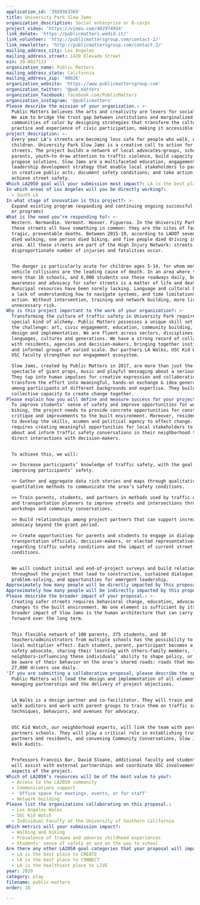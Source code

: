 ```yaml
---
application_id: '3920363365'
title: University Park Slow Jams
organization_description: Social enterprise or B-corps
project_video: 'https://vimeo.com/402974934'
link_donate: 'https://publicmatters.wedid.it/'
link_volunteer: 'http://publicmattersgroup.com/contact-2/'
link_newsletter: 'http://publicmattersgroup.com/contact-2/'
mailing_address_city: Los Angeles
mailing_address_street: 1439 Elevado Street
ein: 20-8027133
organization_name: Public Matters
mailing_address_state: California
mailing_address_zip: '90026'
organization_website: 'https://www.publicmattersgroup.com'
organization_twitter: '@pub_matters'
organization_facebook: facebook.com/PublicMatters
organization_instagram: '@publicmatters'
Please describe the mission of your organization.: >-
  Public Matters believes the arts and creativity are levers for social change.
  We aim to bridge the trust gap between institutions and marginalized
  communities of color by designing strategies that transform the culture,
  practice and experience of civic participation, making it accessible to all.
project_description: >-
  Every year LA’s streets are becoming less safe for people who walk, especially
  children. University Park Slow Jams is a creative call to action for safer
  streets. The project builds a network of local advocates—groups, schools,
  parents, youth—to draw attention to traffic violence, build capacity, and
  propose solutions. Slow Jams are a multifaceted education, engagement, and
  leadership development strategy that enable local stakeholders to participate
  in creative public acts; document safety conditions; and take action to
  achieve street safety.
Which LA2050 goal will your submission most impact?: LA is the best place to PLAY
In which areas of Los Angeles will you be directly working?:
  - South LA
In what stage of innovation is this project?: >-
  Expand existing program (expanding and continuing ongoing successful projects
  or programs)
What is the need you’re responding to?: >-
  Western. Normandie. Vermont. Hoover. Figueroa. In the University Park area
  these streets all have something in common: they are the sites of far too many
  tragic, preventable deaths. Between 2015-19, according to LADOT seven people
  died walking, one person died biking, and five people died driving in the
  area. All these streets are part of the High Injury Network: streets where a
  disproportionate number of injuries and fatalities occur. 


  The danger is particularly acute for children ages 5-14, for whom motor
  vehicle collisions are the leading cause of death. In an area where there are
  more than 10 schools, and 6,000 students use these roadways daily, building
  awareness and advocacy for safer streets is a matter of life and death.
  Municipal resources have been sorely lacking. Language and cultural barriers,
  a lack of understanding how to navigate systems, and time limitations inhibit
  action. Without intervention, training and network building, more lives are at
  unnecessary risk.
Why is this project important to the work of your organization?: >-
  Transforming the culture of traffic safety in University Park requires a
  special kind of alchemy. Public Matters possesses a unique skill set to meet
  the challenge: art, civic engagement, education, community building, project
  design and implementation. We are fluent across sectors, disciplines,
  languages, cultures and generations. We have a strong record of collaborating
  with residents, agencies and decision-makers, bringing together institutions
  and informal groups of varied scale. Our partners LA Walks, USC Kid Watch and
  USC faculty strengthen our engagement ecosystem.

  Slow Jams, created by Public Matters in 2017, are more than just the street
  spectacle of giant props, music and playful messaging about a serious issue.
  They tap into human impulses for creative expression and collaboration, and
  transform the effort into meaningful, hands-on exchange & idea generation
  among participants of different backgrounds and expertise. They build a
  collective capacity to create change together.
Please explain how you will define and measure success for your project.: >-
  To improve students’ sense of safety and improve opportunities for walking and
  biking, the project needs to provide concrete opportunities for constructive
  critique and improvements to the built environment. Moreover, residents need
  to develop the skills, acumen and political agency to effect change. This
  requires creating meaningful opportunities for local stakeholders to learn
  about and inform traffic safety conversations in their neighborhood through
  direct interactions with decision-makers. 


  To achieve this, we will:

  >> Increase participants’ knowledge of traffic safety, with the goal of
  improving participants’ safety. 

  >> Gather and aggregate data rich stories and maps through qualitative and
  quantitative methods to communicate the area’s safety conditions.  

  >> Train parents, students, and partners in methods used by traffic engineers
  and transportation planners to improve streets and intersections through
  workshops and community conversations.

  >> Build relationships among project partners that can support increased
  advocacy beyond the grant period.

  >> Create opportunities for parents and students to engage in dialogue with
  transportation officials, decision-makers, or elected representatives,
  regarding traffic safety conditions and the impact of current street
  conditions.


  We will conduct initial and end-of-project surveys and build relationships
  throughout the project that lead to constructive, sustained dialogue,
  problem-solving, and opportunities for emergent leadership.
Approximately how many people will be directly impacted by this proposal?: '505'
Approximately how many people will be indirectly impacted by this proposal?: '30350'
Please describe the broader impact of your proposal.: >-
  Creating safer streets requires behavioral change, education, advocacy, and
  changes to the built environment. No one element is sufficient by itself. The
  broader impact of Slow Jams is the human architecture that can carry work
  forward over the long term.


  This flexible network of 100 parents, 375 students, and 30
  teachers/administrators from multiple schools has the possibility to create a
  local multiplier effect. Each student, parent, participant becomes a traffic
  safety advocate, sharing their learning with others—family members, friends,
  neighbors—influencing these individuals’ ability to shape policy, or to simply
  be aware of their behavior on the area's shared roads: roads that more than
  27,000 drivers use daily.  
'If you are submitting a collaborative proposal, please describe the specific role of partner organizations in the project.': >-
  Public Matters will lead the design and implementation of all elements,
  managing partnerships and the delivery of project objectives.


  LA Walks is a design partner and co-facilitator. They will train and supervise
  walk auditors and work with parent groups to train them on traffic safety
  techniques, behaviors, and avenues for advocacy.


  USC Kid Watch, our neighborhood experts, will link the team with parents and
  partners schools. They will play a critical role in establishing trust between
  partners and residents, and convening Community Conversations, Slow Jams and
  Walk Audits. 


  Professors Francois Bar, David Sloane, additional faculty and student groups,
  will assist with external partnerships and coordinate USC involvement in all
  aspects of the project. 
Which of LA2050’s resources will be of the most value to you?:
  - Access to the LA2050 community
  - Communications support
  - 'Office space for meetings, events, or for staff'
  - Network building
Please list the organizations collaborating on this proposal.:
  - Los Angeles Walks
  - USC Kid Watch
  - Individual Faculty at the University of Southern California
Which metrics will your submission impact?:
  - Walking and biking
  - Prevalence of trauma and adverse childhood experiences
  - Students' sense of safety at and on the way to school
Are there any other LA2050 goal categories that your proposal will impact?:
  - LA is the best place to CREATE
  - LA is the best place to CONNECT
  - LA is the healthiest place to LIVE
year: 2020
category: play
filename: public-matters
order: 18

---
```

